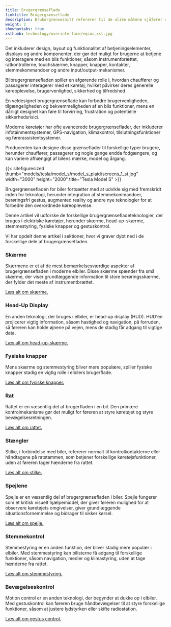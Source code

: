 ```yaml
---
title: Brugergrænseflade
linktitle: Brugergrænseflade
description: Brukergrensesnitt refererer til de ulike måtene sjåfører og passasjerer samhandler med funksjonene og kontrollene til et kjøretøy.
weight: 2
shownavtabs: true
xsthumb: technology/userinterface/eqsui_xst.jpg
---
```

<!-- markdownlint-disable MD033 -->
 Det inkluderer design, layout og funktionalitet af betjeningselementer, displays og andre komponenter, der gør det muligt for brugerne at betjene og interagere med en bils funktioner, såsom instrumentbrættet, ratkontrollerne, touchskærme, knapper, knapper, kontakter, stemmekommandoer og andre input/output-mekanismer.

Bilbrugergrænsefladen spiller en afgørende rolle i, hvordan chauffører og passagerer interagerer med et køretøj, hvilket påvirker deres generelle køreoplevelse, brugervenlighed, sikkerhed og tilfredshed.

En veldesignet brugergrænseflade kan forbedre brugervenligheden, tilgængeligheden og bekvemmeligheden af ​​en bils funktioner, mens en dårligt designet kan føre til forvirring, frustration og potentielle sikkerhedsrisici.

Moderne køretøjer har ofte avancerede brugergrænseflader, der inkluderer infotainmentsystemer, GPS-navigation, klimakontrol, tilslutningsfunktioner og førerassistentsystemer.

Producenten kan designe disse grænseflader til forskellige typer brugere, herunder chauffører, passagerer og nogle gange endda fodgængere, og kan variere afhængigt af bilens mærke, model og årgang.

{{< sitefiguresized thumb="models/tesla/model_s/model_s_plaid/screens_1_st.jpg" width="3000" height="2000" title="Tesla Model S" >}}

Brugergrænsefladen for biler fortsætter med at udvikle sig med fremskridt inden for teknologi, herunder integration af stemmekommandoer, berøringsfri gestus, augmented reality og andre nye teknologier for at forbedre den overordnede køreoplevelse.

Denne artikel vil udforske de forskellige brugergrænsefladeteknologier, der bruges i elektriske køretøjer, herunder skærme, head-up-skærme, stemmestyring, fysiske knapper og gestuskontrol.

Vi har opdelt denne artikel i sektioner, hvor vi graver dybt ned i de forskellige dele af brugergrænsefladen.

### Skærme

Skærmene er et af de mest bemærkelsesværdige aspekter af brugergrænsefladen i moderne elbiler. Disse skærme spænder fra små skærme, der viser grundlæggende information til store berøringsskærme, der fylder det meste af instrumentbrættet.

[Læs alt om skærme.](skærme/)

### Head-Up Display

En anden teknologi, der bruges i elbiler, er head-up display (HUD). HUD'en projicerer vigtig information, såsom hastighed og navigation, på forruden, så føreren kan holde øjnene på vejen, mens de stadig får adgang til vigtige data.

[Læs alt om head-up-skærme.](hud/)

### Fysiske knapper

Mens skærme og stemmestyring bliver mere populære, spiller fysiske knapper stadig en vigtig rolle i elbilers brugerflade.

[Læs alt om fysiske knapper.](knapper/)

### Rat

Rattet er en væsentlig del af brugerfladen i en bil. Den primære kontrolmekanisme gør det muligt for føreren at styre køretøjet og styre bevægelsesretningen.

[Læs alt om rattet.](rat/)

### Stængler

Stilke, i forbindelse med biler, refererer normalt til kontrolkontakterne eller håndtagene på ratstammen, som betjener forskellige køretøjsfunktioner, uden at føreren tager hænderne fra rattet.

[Læs alt om stilke.](stilke/)

### Spejlene

Spejle er en væsentlig del af brugergrænsefladen i biler. Spejle fungerer som et kritisk visuelt hjælpemiddel, der giver føreren mulighed for at observere køretøjets omgivelser, giver grundlæggende situationsfornemmelse og bidrager til sikker kørsel.

[Læs alt om spejle.](spejle/)

### Stemmekontrol

Stemmestyring er en anden funktion, der bliver stadig mere populær i elbiler. Med stemmestyring kan bilisterne få adgang til forskellige funktioner, såsom navigation, medier og klimastyring, uden at tage hænderne fra rattet.

[Læs alt om stemmestyring.](stemmekontrol/)

### Bevægelseskontrol

Motion control er en anden teknologi, der begynder at dukke op i elbiler. Med gestuskontrol kan føreren bruge håndbevægelser til at styre forskellige funktioner, såsom at justere lydstyrken eller skifte radiostation.

[Læs alt om gestus control.](gesturecontrol/)
